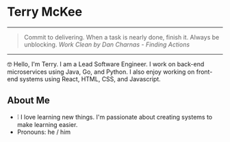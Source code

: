 # Terry McKee

---

> Commit to delivering. When a task is nearly done, finish it. Always be unblocking.
> _Work Clean by Dan Charnas - Finding Actions_

---


🤓 Hello, I'm Terry. I am a Lead Software Engineer. I work on back-end microservices using Java, Go, and Python.  I also enjoy working on front-end systems using React, HTML, CSS, and Javascript.

## About Me
- ❕ I love learning new things.  I'm passionate about creating systems to make learning easier.
- Pronouns: he / him
